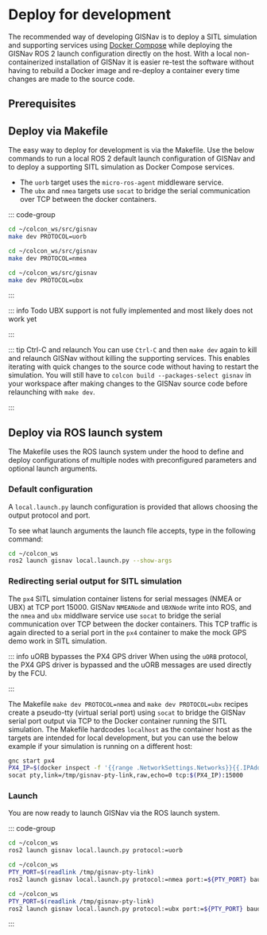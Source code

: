 # Deploy for development

The recommended way of developing GISNav is to deploy a SITL simulation and supporting services using [Docker Compose](/deploy-with-docker-compose) while deploying the GISNav ROS 2 launch configuration directly on the host. With a local non-containerized installation of GISNav it is easier re-test the software without having to rebuild a Docker image and re-deploy a container every time changes are made to the source code.

## Prerequisites

<!--@include: ./shared/require-install-locally.md-->

## Deploy via Makefile <Badge type="tip" text="Recommended"/>

The easy way to deploy for development is via the Makefile. Use the below commands to run a local ROS 2 default launch configuration of GISNav and to deploy a supporting SITL simulation as Docker Compose services.

- The `uorb` target uses the `micro-ros-agent` middleware service.
- The `ubx` and `nmea` targets use `socat` to bridge the serial communication over TCP between the docker containers.

::: code-group

```bash [uORB <Badge type="tip" text="Recommended for PX4"/>]
cd ~/colcon_ws/src/gisnav
make dev PROTOCOL=uorb
```

```bash [NMEA <Badge type="tip" text="Recommended"/>]
cd ~/colcon_ws/src/gisnav
make dev PROTOCOL=nmea
```

```bash [u-blox]
cd ~/colcon_ws/src/gisnav
make dev PROTOCOL=ubx
```
:::

::: info Todo
UBX support is not fully implemented and most likely does not work yet

:::

::: tip Ctrl-C and relaunch
You can use `Ctrl-C` and then `make dev` again to kill and relaunch GISNav without killing the supporting services. This enables iterating with quick changes to the source code without having to restart the simulation. You will still have to `colcon build --packages-select gisnav` in your workspace after making changes to the GISNav source code before relaunching with `make dev`.

:::

## Deploy via ROS launch system

The Makefile uses the ROS launch system under the hood to define and deploy configurations of multiple nodes with preconfigured parameters and optional launch arguments.

### Default configuration

A `local.launch.py` launch configuration is provided that allows choosing the output protocol and port.

To see what launch arguments the launch file accepts, type in the following command:

```bash
cd ~/colcon_ws
ros2 launch gisnav local.launch.py --show-args
```

### Redirecting serial output for SITL simulation <Badge type="info" text="NMEA/u-blox"/>

The `px4` SITL simulation container listens for serial messages (NMEA or UBX) at TCP port 15000. GISNav `NMEANode` and `UBXNode` write into ROS, and the `nmea` and `ubx` middlware service use `socat` to bridge the serial communication over TCP between the docker containers. This TCP traffic is again directed to a serial port in the `px4` container to make the mock GPS demo work in SITL simulation.

::: info uORB bypasses the PX4 GPS driver
When using the `uORB` protocol, the PX4 GPS driver is bypassed and the uORB messages are used directly by the FCU.

:::

The Makefile `make dev PROTOCOL=nmea` and `make dev PROTOCOL=ubx` recipes create a pseudo-tty (virtual serial port) using `socat` to bridge the GISNav serial port output via TCP to the Docker container running the SITL simulation. The Makefile hardcodes `localhost` as the container host as the targets are intended for local development, but you can use the below example if your simulation is running on a different host:

```bash
gnc start px4
PX4_IP=$(docker inspect -f '{{range .NetworkSettings.Networks}}{{.IPAddress}}{{end}}' gisnav-px4-1)
socat pty,link=/tmp/gisnav-pty-link,raw,echo=0 tcp:$(PX4_IP):15000
```

### Launch

You are now ready to launch GISNav via the ROS launch system.

::: code-group
```bash [uORB <Badge type="tip" text="Recommended for PX4"/>]
cd ~/colcon_ws
ros2 launch gisnav local.launch.py protocol:=uorb
```

```bash [NMEA <Badge type="tip" text="Recommended"/>]
cd ~/colcon_ws
PTY_PORT=$(readlink /tmp/gisnav-pty-link)
ros2 launch gisnav local.launch.py protocol:=nmea port:=${PTY_PORT} baudrate:=${BAUDRATE:-9600}
```

```bash [UBX]
cd ~/colcon_ws
PTY_PORT=$(readlink /tmp/gisnav-pty-link)
ros2 launch gisnav local.launch.py protocol:=ubx port:=${PTY_PORT} baudrate:=${BAUDRATE:-9600}
```

:::
